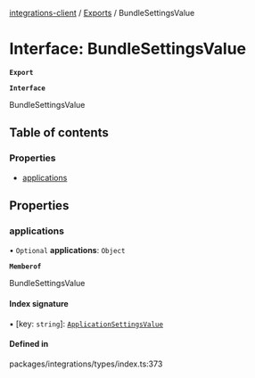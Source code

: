 [integrations-client](../README.md) / [Exports](../modules.md) / BundleSettingsValue

# Interface: BundleSettingsValue

**`Export`**

**`Interface`**

BundleSettingsValue

## Table of contents

### Properties

- [applications](BundleSettingsValue.md#applications)

## Properties

### applications

• `Optional` **applications**: `Object`

**`Memberof`**

BundleSettingsValue

#### Index signature

▪ [key: `string`]: [`ApplicationSettingsValue`](ApplicationSettingsValue.md)

#### Defined in

packages/integrations/types/index.ts:373
